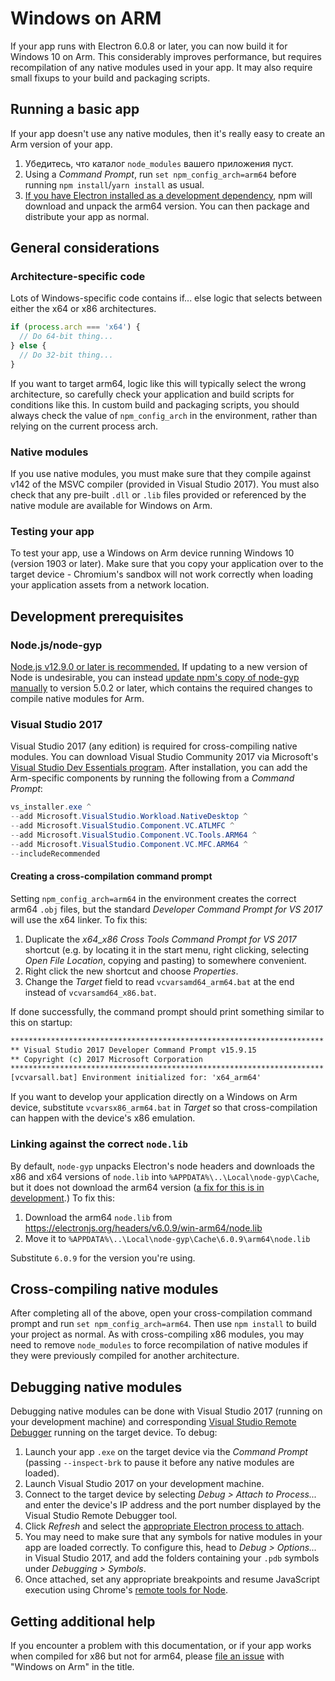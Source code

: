 # Windows on ARM

If your app runs with Electron 6.0.8 or later, you can now build it for Windows 10 on Arm. This considerably improves performance, but requires recompilation of any native modules used in your app. It may also require small fixups to your build and packaging scripts.

## Running a basic app

If your app doesn't use any native modules, then it's really easy to create an Arm version of your app.

1. Убедитесь, что каталог `node_modules` вашего приложения пуст.
2. Using a _Command Prompt_, run `set npm_config_arch=arm64` before running `npm install`/`yarn install` as usual.
3. [If you have Electron installed as a development dependency](quick-start.md#prerequisites), npm will download and unpack the arm64 version. You can then package and distribute your app as normal.

## General considerations

### Architecture-specific code

Lots of Windows-specific code contains if... else logic that selects between either the x64 or x86 architectures.

```js
if (process.arch === 'x64') {
  // Do 64-bit thing...
} else {
  // Do 32-bit thing...
}
```

If you want to target arm64, logic like this will typically select the wrong architecture, so carefully check your application and build scripts for conditions like this. In custom build and packaging scripts, you should always check the value of `npm_config_arch` in the environment, rather than relying on the current process arch.

### Native modules

If you use native modules, you must make sure that they compile against v142 of the MSVC compiler (provided in Visual Studio 2017). You must also check that any pre-built `.dll` or `.lib` files provided or referenced by the native module are available for Windows on Arm.

### Testing your app

To test your app, use a Windows on Arm device running Windows 10 (version 1903 or later). Make sure that you copy your application over to the target device - Chromium's sandbox will not work correctly when loading your application assets from a network location.

## Development prerequisites

### Node.js/node-gyp

[Node.js v12.9.0 or later is recommended.](https://nodejs.org/en/) If updating to a new version of Node is  undesirable, you can instead [update npm's copy of node-gyp manually](https://github.com/nodejs/node-gyp/wiki/Updating-npm's-bundled-node-gyp) to version 5.0.2 or later, which contains the required changes to compile native modules for Arm.

### Visual Studio 2017

Visual Studio 2017 (any edition) is required for cross-compiling native modules. You can download Visual Studio Community 2017 via Microsoft's [Visual Studio Dev Essentials program](https://visualstudio.microsoft.com/dev-essentials/). After installation, you can add the Arm-specific components by running the following from a _Command Prompt_:

```powershell
vs_installer.exe ^
--add Microsoft.VisualStudio.Workload.NativeDesktop ^
--add Microsoft.VisualStudio.Component.VC.ATLMFC ^
--add Microsoft.VisualStudio.Component.VC.Tools.ARM64 ^
--add Microsoft.VisualStudio.Component.VC.MFC.ARM64 ^
--includeRecommended
```

#### Creating a cross-compilation command prompt

Setting `npm_config_arch=arm64` in the environment creates the correct arm64 `.obj` files, but the standard _Developer Command Prompt for VS 2017_ will use the x64 linker. To fix this:

1. Duplicate the _x64_x86 Cross Tools Command Prompt for VS 2017_ shortcut (e.g. by locating it in the start menu, right clicking, selecting _Open File Location_, copying and pasting) to somewhere convenient.
2. Right click the new shortcut and choose _Properties_.
3. Change the _Target_ field to read `vcvarsamd64_arm64.bat` at the end instead of `vcvarsamd64_x86.bat`.

If done successfully, the command prompt should print something similar to this on startup:

```bat
**********************************************************************
** Visual Studio 2017 Developer Command Prompt v15.9.15
** Copyright (c) 2017 Microsoft Corporation
**********************************************************************
[vcvarsall.bat] Environment initialized for: 'x64_arm64'
```

If you want to develop your application directly on a Windows on Arm device, substitute `vcvarsx86_arm64.bat` in _Target_ so that cross-compilation can happen with the device's x86 emulation.

### Linking against the correct `node.lib`

By default, `node-gyp` unpacks Electron's node headers and downloads the x86 and x64 versions of `node.lib` into `%APPDATA%\..\Local\node-gyp\Cache`, but it does not download the arm64 version ([a fix for this is in development](https://github.com/nodejs/node-gyp/pull/1875).) To fix this:

1. Download the arm64 `node.lib` from https://electronjs.org/headers/v6.0.9/win-arm64/node.lib
2. Move it to `%APPDATA%\..\Local\node-gyp\Cache\6.0.9\arm64\node.lib`

Substitute `6.0.9` for the version you're using.

## Cross-compiling native modules

After completing all of the above, open your cross-compilation command prompt and run `set npm_config_arch=arm64`. Then use `npm install` to build your project as normal. As with cross-compiling x86 modules, you may need to remove `node_modules` to force recompilation of native modules if they were previously compiled for another architecture.

## Debugging native modules

Debugging native modules can be done with Visual Studio 2017 (running on your development machine) and corresponding [Visual Studio Remote Debugger](https://docs.microsoft.com/en-us/visualstudio/debugger/remote-debugging-cpp?view=vs-2019) running on the target device. To debug:

1. Launch your app `.exe` on the target device via the _Command Prompt_ (passing `--inspect-brk` to pause it before any native modules are loaded).
2. Launch Visual Studio 2017 on your development machine.
3. Connect to the target device by selecting _Debug > Attach to Process..._ and enter the device's IP address and the port number displayed by the Visual Studio Remote Debugger tool.
4. Click _Refresh_ and select the [appropriate Electron process to attach](../development/debug-instructions-windows.md).
5. You may need to make sure that any symbols for native modules in your app are loaded correctly. To configure this, head to _Debug > Options..._ in Visual Studio 2017, and add the folders containing your `.pdb` symbols under _Debugging > Symbols_.
6. Once attached, set any appropriate breakpoints and resume JavaScript execution using Chrome's [remote tools for Node](debugging-main-process.md).

## Getting additional help

If you encounter a problem with this documentation, or if your app works when compiled for x86 but not for arm64, please [file an issue](../development/issues.md) with "Windows on Arm" in the title.
